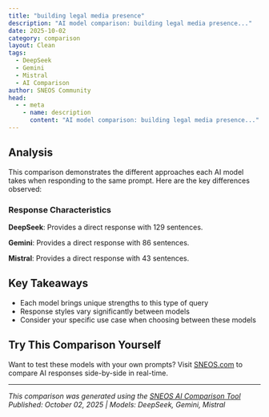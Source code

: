 ```yaml
---
title: "building legal media presence"
description: "AI model comparison: building legal media presence..."
date: 2025-10-02
category: comparison
layout: Clean
tags:
  - DeepSeek
  - Gemini
  - Mistral
  - AI Comparison
author: SNEOS Community
head:
  - - meta
    - name: description
      content: "AI model comparison: building legal media presence..."
---
```


<ChatComparison
  title="building legal media presence"
  prompt="building legal media presence"
  :responses='{"DeepSeek": "Of course. Building a legal media presence is no longer a luxury; it\u0027s a critical component of modern law practice for business development, reputation management, and public education. It positions you as a thought leader, not just a service provider.\n\nHere is a comprehensive guide to building a powerful legal media presence, broken down into a strategic framework.\n\n### Phase 1: Foundation \u0026 Strategy (The \u0022Why\u0022 and \u0022Who\u0022)\n\nBefore you write a single post, you must lay the groundwork.\n\n**1. Define Your Goals:**\n* **Lead Generation:** Directly attracting new clients.\n* **Reputation Building:** Establishing yourself as the go-to expert in a specific niche (e.g., \u0022the AI law guru,\u0022 \u0022the top SaaS contract attorney\u0022).\n* **Recruitment:** Attracting talented associates to your firm.\n* **Public Education:** Demystifying the law for a specific community.\n* **Media Magnetism:** Becoming a source journalists quote in major publications.\n\n**2. Identify Your Target Audience:**\n* **Other Businesses (B2B):** CEOs, in-house counsel, HR managers.\n* **Individual Consumers (B2C):** Potential clients facing specific issues (e.g., DUI, divorce, estate planning).\n* **Journalists \u0026 Media Outlets:** Those covering your legal beat.\n* **Other Legal Professionals:** For referral networks.\n\n**3. Choose Your Niche(s):**\nYou cannot be an expert in everything. A narrow niche is powerful.\n* **Example:** Don\u0027t be a \u0022business lawyer.\u0022 Be a \u0022lawyer for venture-backed tech startups specializing in seed funding rounds.\u0022\n* Your niche will dictate your content, tone, and platform choices.\n\n**4. Craft Your Core Message:**\nWhat is the one thing you want people to remember about you?\n* **Example:** \u0022I help families protect their legacies with compassionate and clear estate planning.\u0022 or \u0022I translate complex data privacy laws into actionable business strategies.\u0022\n\n---\n\n### Phase 2: Content Creation (The \u0022What\u0022)\n\nContent is the engine of your media presence. It must be valuable, consistent, and accessible.\n\n**The Content Pillars (What to Talk About):**\n\n1. **Educational:** Explain legal concepts in plain English. \u0022What is a Living Will?\u0022, \u00225 Clauses Every SaaS Agreement Must Have.\u0022\n2. **Newsjacking (Timely):** Provide rapid, insightful commentary on recent court rulings, new legislation, or high-profile cases. This is key for attracting media.\n3. **Practical \u0022How-To\u0022:** Offer actionable advice. \u0022How to Conduct an HR Audit,\u0022 \u0022A Checklist for Your Business Partnership Agreement.\u0022\n4. **Behind the Scenes / Personal Branding:** Humanize your practice. Share a win (anonymized), talk about why you love your niche, introduce your team.\n\n**Content Formats (How to Present It):**\n\n* **Long-Form Written:** Blog posts on your website (the foundation\u2014you own this content). Essential for SEO.\n* **Short-Form Written:** LinkedIn posts, Twitter/X threads. Great for engagement and news commentary.\n* **Visual:** Infographics (e.g., \u0022The Anatomy of a Contract\u0022), simple explainer videos on Instagram Reels or TikTok.\n* **Audio:** Podcasts (as a host or guest). Excellent for deep dives and building a loyal audience.\n* **Video:** YouTube videos, webinars, LinkedIn Live sessions. Highly engaging and builds trust.\n\n---\n\n### Phase 3: Platform \u0026 Distribution (The \u0022Where\u0022 and \u0022How\u0022)\n\nYou don\u0027t need to be everywhere. Be strategic.\n\n**1. The Non-Negotiable Home Base: Your Website \u0026 Blog**\n* Your website is your owned asset. All social media efforts should drive traffic here.\n* Your blog is your primary tool for demonstrating expertise and ranking on Google. Optimize all posts for SEO (Keywords, Meta Descriptions, etc.).\n\n**2. The Professional Powerhouse: LinkedIn**\n* **Essential for B2B, In-House Counsel, and B2C with a professional focus (e.g., estate planning, business law).**\n* **How to use it:**\n * Publish long-form articles and short posts.\n * Engage meaningfully in comments on other experts\u0027 posts.\n * Join and participate in relevant LinkedIn Groups.\n * Share firm news and achievements.\n\n**3. The News \u0026 Debate Hub: Twitter/X**\n* **Ideal for following journalists, engaging in real-time legal discourse, and newsjacking.**\n* **How to use it:**\n * Follow top legal reporters (e.g., from Reuters, Bloomberg Law, ABA Journal).\n * Use threads to break down complex legal news.\n * Engage with journalists\u0027 posts by adding valuable insight, not just \u0022great article!\u0022\n\n**4. The Visual Storytellers: Instagram \u0026 TikTok**\n* **Powerful for B2C practices (family law, personal injury, DUIs, immigration) to reach a broader, younger audience.**\n* **How to use it:**\n * Create short, engaging videos answering common questions (\u0022Can my employer do that?\u0022).\n * Use Stories for polls and Q\u0026As.\n * **Crucial:** Maintain professionalism. The tone can be casual, but the content must be accurate and ethical.\n\n**5. The Authority Builder: Writing for Publications**\n* Pitch and write articles for established legal and trade publications (e.g., *Law360*, *ABA Journal*, *Forbes*, *Inc.*, or niche industry blogs).\n* This provides third-party validation and dramatically expands your reach.\n\n**6. The Relationship Builder: PR \u0026 HARO**\n* Sign up for **Help a Reporter Out (HARO)**. You\u0027ll get daily emails with journalist queries. Respond promptly with expert commentary to get quoted in major media outlets.\n\n---\n\n### Phase 4: Execution \u0026 Best Practices (The \u0022Details\u0022)\n\n**1. Consistency Over Frequency:** It\u0027s better to post one high-quality article per week than seven mediocre posts. Create a content calendar.\n\n**2. Engage, Don\u0027t Just Broadcast:** Social media is a conversation. Respond to comments and questions. Acknowledge those who share your work.\n\n**3. Ethics are Paramount:**\n* **Avoid Creating an Attorney-Client Relationship:** Always use disclaimers. \u0022This is for informational purposes only and not legal advice.\u0022\n* **Protect Confidentiality:** Never reference client matters without explicit, anonymized permission.\n* **Know Your State Bar\u0027s Rules:** Rules on advertising and solicitation apply to social media. Be familiar with them.\n\n**4. Repurpose Everything:**\n* A blog post can become a LinkedIn article, a Twitter thread, an infographic, and a script for a short video.\n\n**5. Measure \u0026 Adapt:**\n* Use Google Analytics for website traffic.\n* Use native platform analytics (e.g., LinkedIn Analytics) to see what resonates.\n* Track which content leads to actual inquiries.\n\n### Sample 90-Day Launch Plan\n\n* **Month 1: Foundation \u0026 Seed**\n * Week 1-2: Set up/optimize LinkedIn profile and website blog. Define niche and goals.\n * Week 3-4: Write 2 cornerstone blog posts. Begin engaging on LinkedIn for 15 mins/day.\n\n* **Month 2: Content \u0026 Connection**\n * Week 5-8: Publish 1 blog post per week. Pitch one article to an external publication. Sign up for HARO and respond to 2-3 queries.\n\n* **Month 3: Amplify \u0026 Analyze**\n * Week 9-12: Repurpose one blog post into a LinkedIn video. Do a LinkedIn Live Q\u0026A on a hot topic in your niche. Review your analytics to see what worked.\n\nBuilding a legal media presence is a marathon, not a sprint. By providing consistent value and strategically engaging with your audience and the press, you will build a reputation that attracts clients, opportunities, and influence.", "Gemini": "Building a strong legal media presence is crucial for attracting clients, enhancing reputation, and establishing thought leadership within the legal field. Here\u0027s a breakdown of strategies and considerations:\n\n**I. Defining Your Goals and Target Audience:**\n\n* **Goals:**\n * **Lead Generation:** Attracting potential clients who need your specific legal services.\n * **Reputation Management:** Building and protecting your firm\u0027s image and credibility.\n * **Thought Leadership:** Positioning yourself or your firm as experts in your field.\n * **Brand Awareness:** Increasing visibility and recognition of your firm\u0027s name.\n * **Recruiting:** Attracting talented legal professionals.\n* **Target Audience:**\n * **Individuals:** Understand their needs, pain points, and where they seek legal information (e.g., personal injury, family law).\n * **Businesses:** Identify their industries, size, and legal challenges (e.g., startups, large corporations).\n * **Other Attorneys:** Networking, referrals, and potential collaborations.\n * **Media:** Journalists, bloggers, and influencers who cover legal topics.\n\n**II. Essential Platforms and Strategies:**\n\n* **Website:** The central hub of your online presence.\n * **Professional Design:** Clean, modern, and user-friendly.\n * **Mobile-Responsiveness:** Accessible on all devices.\n * **Clear and Concise Content:** Explain your services in plain language, avoiding legal jargon.\n * **SEO Optimization:** Use relevant keywords to improve search engine rankings.\n * **Blog:** Regularly publish informative and engaging articles on legal topics relevant to your target audience.\n * **Attorney Profiles:** Highlight each attorney\u0027s expertise, experience, and accomplishments.\n * **Case Studies:** Showcase successful outcomes for clients (with their consent).\n * **Contact Information:** Prominent display of phone number, email, and contact form.\n * **Client Testimonials:** Build trust and credibility by featuring positive client reviews (with consent).\n * **SSL Certificate:** Secure your website to protect visitor data.\n* **LinkedIn:** Professional networking and thought leadership platform.\n * **Complete Profile:** Detailed information about your experience, skills, and education.\n * **Regular Updates:** Share articles, insights, and firm news.\n * **Engage in Groups:** Participate in discussions related to your area of expertise.\n * **Connect with Professionals:** Network with potential clients, referral sources, and industry leaders.\n * **Publish Articles:** Share your expertise and thought leadership directly on LinkedIn.\n* **Social Media (Consider Carefully):** Choose platforms that align with your target audience.\n * **Twitter:** Share legal news, commentary, and updates on your firm.\n * **Facebook:** Connect with the local community and share client success stories (with consent).\n * **Instagram:** Use visuals to showcase your firm\u0027s culture and highlight achievements.\n * **YouTube:** Create videos on legal topics, explain legal concepts, and answer common questions.\n * **Content Strategy:** Tailor your content to each platform and maintain a consistent brand voice.\n * **Engagement:** Respond to comments and messages promptly and professionally.\n* **Online Directories and Legal Listing Sites:**\n * **Avvo, Martindale-Hubbell, FindLaw, Justia:** Create profiles and claim your listings.\n * **Yelp, Google My Business:** Manage your online reputation and respond to reviews.\n * **Accurate Information:** Ensure your contact information, services, and areas of expertise are accurate and up-to-date.\n* **Public Relations and Media Outreach:**\n * **Press Releases:** Announce significant firm news, achievements, and events.\n * **Media Kit:** Prepare a collection of information for journalists, including attorney bios, firm history, and high-resolution photos.\n * **Build Relationships with Journalists:** Connect with reporters who cover legal topics relevant to your practice.\n * **Offer Expert Commentary:** Position yourself as a source for media inquiries on legal issues.\n* **Content Marketing:**\n * **Blog Posts:** In-depth articles on relevant legal topics.\n * **Infographics:** Visually appealing representations of legal data and information.\n * **E-books and White Papers:** Comprehensive guides on specific legal topics.\n * **Webinars:** Online presentations on legal issues with Q\u0026A sessions.\n * **Podcasts:** Audio content discussing legal topics and interviewing industry experts.\n* **SEO (Search Engine Optimization):**\n * **Keyword Research:** Identify relevant keywords that potential clients use when searching for legal services.\n * **On-Page Optimization:** Optimize your website content and structure to improve search engine rankings.\n * **Off-Page Optimization:** Build backlinks from reputable websites to increase your website\u0027s authority.\n * **Local SEO:** Optimize your Google My Business listing and other local directories to improve your visibility in local search results.\n* **Email Marketing:**\n * **Build an Email List:** Offer valuable content in exchange for email addresses (e.g., free guides, newsletters).\n * **Send Targeted Emails:** Segment your email list and send relevant information to specific groups of subscribers.\n * **Promote Your Services:** Share updates on your firm, upcoming events, and new blog posts.\n\n**III. Key Considerations and Best Practices:**\n\n* **Compliance with Legal Ethics:** Ensure all marketing materials comply with applicable rules of professional conduct and advertising regulations in your jurisdiction. Avoid misleading or deceptive statements.\n* **Confidentiality:** Never disclose confidential client information in your marketing materials without explicit consent.\n* **Transparency:** Be upfront about your fees, services, and limitations.\n* **Accuracy:** Double-check all information for accuracy and avoid making unsubstantiated claims.\n* **Professional Tone:** Maintain a professional and respectful tone in all your communications.\n* **Consistency:** Maintain a consistent brand voice and visual identity across all platforms.\n* **Measurement and Analytics:** Track your website traffic, social media engagement, and other metrics to measure the effectiveness of your marketing efforts. Use Google Analytics, social media analytics dashboards, and other tools.\n* **Adaptability:** The media landscape is constantly evolving. Stay up-to-date on the latest trends and technologies and adapt your strategies accordingly.\n* **Reputation Management:** Monitor online reviews and address negative feedback promptly and professionally. Consider using a reputation management service.\n* **Invest in Professional Help:** Consider hiring a marketing agency or consultant with experience in the legal industry to help you develop and implement your media presence strategy. They can ensure compliance and maximize results.\n* **Budget:** Allocate a reasonable budget for your media presence efforts, including website development, content creation, advertising, and professional services.\n\n**IV. Examples of Effective Legal Media Presence:**\n\n* **Regularly Updated Blog:** A law firm that publishes informative blog posts on recent legal developments in their area of expertise.\n* **Engaging Social Media Presence:** A lawyer who uses social media to share legal tips and answer common questions from the public.\n* **High-Quality Video Content:** A law firm that creates videos explaining complex legal concepts in an easy-to-understand manner.\n* **Strong Online Reviews:** A lawyer with a high rating on Avvo and positive reviews from satisfied clients.\n* **Media Appearances:** An attorney who is frequently quoted in news articles and interviewed on television as a legal expert.\n\nBy implementing these strategies and staying consistent, you can build a strong legal media presence that helps you achieve your goals and establish yourself as a leader in your field. Remember to prioritize ethical considerations and compliance with legal regulations throughout your efforts.\n", "Mistral": "Building a legal media presence involves creating a strong, professional online identity that showcases your expertise, engages your audience, and attracts potential clients. Here are some steps to help you build an effective legal media presence:\n\n### 1. **Define Your Brand**\n - **Identify Your Niche:** Determine your area of expertise (e.g., family law, corporate law, criminal law).\n - **Create a Brand Identity:** Develop a consistent brand voice, visual style, and messaging that reflects your values and expertise.\n\n### 2. **Build a Professional Website**\n - **User-Friendly Design:** Ensure your website is easy to navigate and mobile-friendly.\n - **SEO Optimization:** Use keywords relevant to your practice area to improve search engine rankings.\n - **Content Creation:** Include informative blog posts, case studies, and FAQs to demonstrate your expertise.\n - **Client Testimonials:** Feature positive reviews and testimonials from satisfied clients.\n\n### 3. **Leverage Social Media**\n - **Choose the Right Platforms:** Focus on platforms where your target audience is most active (e.g., LinkedIn for professional networking, Facebook for community engagement).\n - **Consistent Posting:** Regularly share updates, articles, and insights related to your practice area.\n - **Engage with Your Audience:** Respond to comments and messages promptly and professionally.\n - **Visual Content:** Use images, videos, and infographics to make your content more engaging.\n\n### 4. **Create Valuable Content**\n - **Blog Posts:** Write about legal topics, recent cases, and industry trends.\n - **Videos:** Create informative videos explaining legal concepts, answering common questions, or providing updates on legal news.\n - **Podcasts:** Start a podcast where you discuss legal issues, interview experts, or share client success stories.\n - **E-books and Whitepapers:** Offer in-depth guides and resources that provide value to your audience.\n\n### 5. **Network and Collaborate**\n - **Guest Blogging:** Write guest posts for reputable legal blogs and websites.\n - **Collaborations:** Partner with other legal professionals, influencers, or organizations to expand your reach.\n - **Webinars and Events:** Host or participate in webinars, workshops, and conferences to establish yourself as an authority in your field.\n\n### 6. **Utilize Email Marketing**\n - **Newsletters:** Send regular newsletters with updates, tips, and insights.\n - **Email Campaigns:** Create targeted email campaigns to promote your services and engage with your audience.\n\n### 7. **Monitor and Analyze Performance**\n - **Analytics Tools:** Use tools like Google Analytics, social media insights, and email marketing analytics to track your performance.\n - **Adjust Strategies:** Based on the data, adjust your strategies to improve engagement and reach.\n\n### 8. **Maintain Professionalism**\n - **Ethical Guidelines:** Ensure all your content and interactions comply with legal and ethical guidelines.\n - **Client Confidentiality:** Always respect client confidentiality and avoid sharing sensitive information.\n\n### 9. **Engage with Legal Communities**\n - **Forums and Groups:** Participate in legal forums, LinkedIn groups, and other online communities to share knowledge and build connections.\n - **Professional Associations:** Join and actively participate in legal associations and bar associations.\n\n### 10. **Continuous Learning**\n - **Stay Updated:** Keep up with the latest legal developments, trends, and technologies.\n - **Professional Development:** Attend workshops, courses, and seminars to enhance your skills and knowledge.\n\nBy following these steps, you can build a strong and effective legal media presence that positions you as a trusted authority in your field and attracts potential clients."}' 
  published-date="02:44"
/>

## Analysis

This comparison demonstrates the different approaches each AI model takes when responding to the same prompt. Here are the key differences observed:

### Response Characteristics

**DeepSeek**: Provides a direct response with 129 sentences. 

**Gemini**: Provides a direct response with 86 sentences. 

**Mistral**: Provides a direct response with 43 sentences. 

## Key Takeaways

- Each model brings unique strengths to this type of query
- Response styles vary significantly between models
- Consider your specific use case when choosing between these models

## Try This Comparison Yourself

Want to test these models with your own prompts? Visit [SNEOS.com](https://sneos.com) to compare AI responses side-by-side in real-time.

---

*This comparison was generated using the [SNEOS AI Comparison Tool](https://sneos.com)*
*Published: October 02, 2025 | Models: DeepSeek, Gemini, Mistral*
